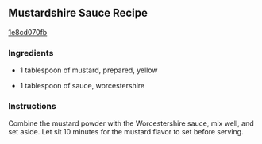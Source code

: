 ## Mustardshire Sauce Recipe

[1e8cd070fb](http://www.chowhound.com/recipes/mustardshire-sauce-31295)

### Ingredients

 - 1 tablespoon of mustard, prepared, yellow

 - 1 tablespoon of sauce, worcestershire

### Instructions

Combine the mustard powder with the Worcestershire sauce, mix well, and set aside. Let sit 10 minutes for the mustard flavor to set before serving.